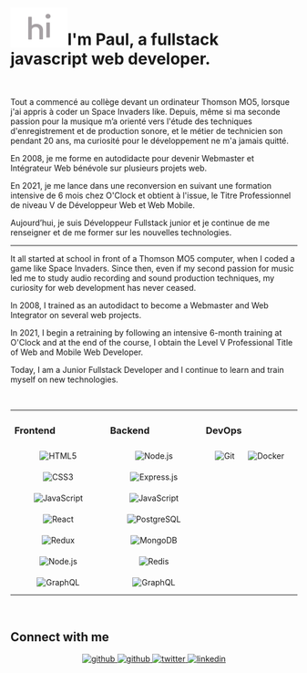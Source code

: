 <img src="img/hi+.gif" align="left" height="70" width="100" />  

# I'm Paul, a fullstack javascript web developer.  
  
<br/>  

Tout a commencé au collège devant un ordinateur Thomson MO5, lorsque j'ai appris à coder un Space Invaders like. Depuis, même si ma seconde passion pour la musique m’a orienté vers l'étude des techniques d'enregistrement et de production sonore, et le métier de technicien son pendant 20 ans, ma curiosité pour le développement ne m'a jamais quitté.

En 2008, je me forme en autodidacte pour devenir Webmaster et Intégrateur Web bénévole sur plusieurs projets web.

En 2021, je me lance dans une reconversion en suivant une formation intensive de 6 mois chez O'Clock et obtient à l'issue, le Titre Professionnel de niveau V de Développeur Web et Web Mobile.

Aujourd’hui, je suis Développeur Fullstack junior et je continue de me renseigner et de me former sur les nouvelles technologies.

---

It all started at school in front of a Thomson MO5 computer, when I coded a game like Space Invaders. Since then, even if my second passion for music led me to study audio recording and sound production techniques, my curiosity for web development has never ceased.

In 2008, I trained as an autodidact to become a Webmaster and Web Integrator on several web projects.

In 2021, I begin a retraining by following an intensive 6-month training at O'Clock and at the end of the course, I obtain the Level V Professional Title of Web and Mobile Web Developer.

Today, I am a Junior Fullstack Developer and I continue to learn and train myself on new technologies.

<br/>

<table><tr><td valign="top" width="33%">



### Frontend  
<div align="center">  
<img style="margin: 10px" src="https://profilinator.rishav.dev/skills-assets/html5-original-wordmark.svg" alt="HTML5" height="50" />  
<img style="margin: 10px" src="https://profilinator.rishav.dev/skills-assets/css3-original-wordmark.svg" alt="CSS3" height="50" />  
<img style="margin: 10px" src="https://profilinator.rishav.dev/skills-assets/javascript-original.svg" alt="JavaScript" height="50" />  
<img style="margin: 10px" src="https://profilinator.rishav.dev/skills-assets/react-original-wordmark.svg" alt="React" height="50" />  
<img style="margin: 10px" src="https://profilinator.rishav.dev/skills-assets/redux-original.svg" alt="Redux" height="50" />  
<img style="margin: 10px" src="https://profilinator.rishav.dev/skills-assets/nodejs-original-wordmark.svg" alt="Node.js" height="50" />  
<img style="margin: 10px" src="https://profilinator.rishav.dev/skills-assets/graphql.png" alt="GraphQL" height="50" />  
</div>

</td><td valign="top" width="33%">



### Backend  
<div align="center">  
<img style="margin: 10px" src="https://profilinator.rishav.dev/skills-assets/nodejs-original-wordmark.svg" alt="Node.js" height="50" />  
<img style="margin: 10px" src="https://profilinator.rishav.dev/skills-assets/express-original-wordmark.svg" alt="Express.js" height="50" />  
<img style="margin: 10px" src="https://profilinator.rishav.dev/skills-assets/javascript-original.svg" alt="JavaScript" height="50" />  
<img style="margin: 10px" src="https://profilinator.rishav.dev/skills-assets/postgresql-original-wordmark.svg" alt="PostgreSQL" height="50" />  
<img style="margin: 10px" src="https://profilinator.rishav.dev/skills-assets/mongodb-original-wordmark.svg" alt="MongoDB" height="50" />  
<img style="margin: 10px" src="https://profilinator.rishav.dev/skills-assets/redis-original-wordmark.svg" alt="Redis" height="50" />  
<img style="margin: 10px" src="https://profilinator.rishav.dev/skills-assets/graphql.png" alt="GraphQL" height="50" />  
</div>

</td><td valign="top" width="33%">



### DevOps  
<div align="center">  
<img style="margin: 10px" src="https://profilinator.rishav.dev/skills-assets/git-scm-icon.svg" alt="Git" height="50" />  
<img style="margin: 10px" src="https://profilinator.rishav.dev/skills-assets/docker-original-wordmark.svg" alt="Docker" height="50" />  
</div>

</td></tr></table>  

<br/>  


## Connect with me  
<div align="center">
  <a href="https://www.paul-rigaudeau.dev" target="_blank">
<img src=https://img.shields.io/badge/portfolio-%23414d55.svg?&style=for-the-badge&logo=About.me&logoColor=white alt=github style="margin-bottom: 5px;" />
</a>
<a href="https://github.com/pololops" target="_blank">
<img src=https://img.shields.io/badge/github-%2324292e.svg?&style=for-the-badge&logo=github&logoColor=white alt=github style="margin-bottom: 5px;" />
</a>
<a href="https://twitter.com/PoloLoops" target="_blank">
<img src=https://img.shields.io/badge/twitter-%2300acee.svg?&style=for-the-badge&logo=twitter&logoColor=white alt=twitter style="margin-bottom: 5px;" />
</a>
<a href="https://linkedin.com/in/paul-rigaudeau" target="_blank">
<img src=https://img.shields.io/badge/linkedin-%231E77B5.svg?&style=for-the-badge&logo=linkedin&logoColor=white alt=linkedin style="margin-bottom: 5px;" />
</a>  
</div>  
  

<br/>  

  


